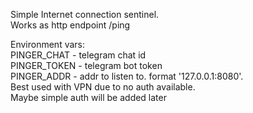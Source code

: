 Simple Internet connection sentinel.  
Works as http endpoint /ping

Environment vars:  
PINGER_CHAT - telegram chat id  
PINGER_TOKEN - telegram bot token  
PINGER_ADDR - addr to listen to. format '127.0.0.1:8080'.  
Best used with VPN due to no auth available.   
Maybe simple auth will be added later